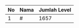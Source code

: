| No | Nama            | Jumlah Level |
|----|-----------------|--------------|
| 1  | #    |    1657        |
